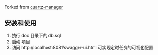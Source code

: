Forked from [quartz-manager](https://gitee.com/huan1993/quartz-manager)

## 安装和使用
1. 执行 doc 目录下的 db.sql
2. 启动 项目
3. 访问 http://localhost:8081/swagger-ui.html 可实现定时任务的可视化配置


